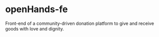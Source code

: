 # openHands-fe
Front-end of a community-driven donation platform to give and receive goods with love and dignity.

